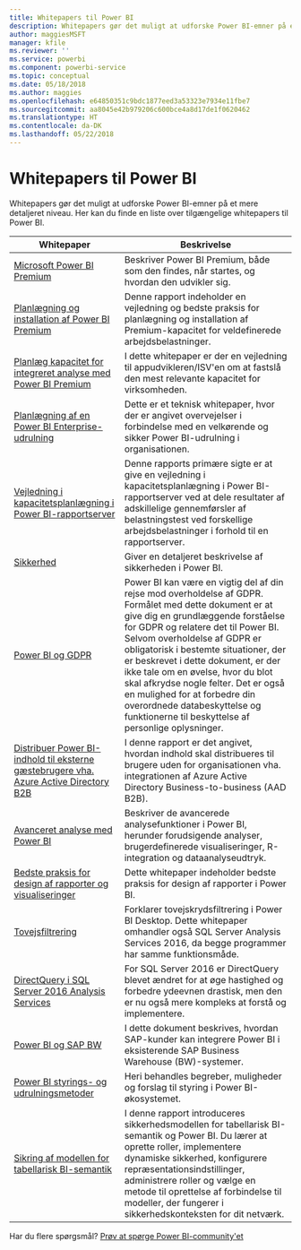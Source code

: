 ```yaml
---
title: Whitepapers til Power BI
description: Whitepapers gør det muligt at udforske Power BI-emner på et mere detaljeret niveau.
author: maggiesMSFT
manager: kfile
ms.reviewer: ''
ms.service: powerbi
ms.component: powerbi-service
ms.topic: conceptual
ms.date: 05/18/2018
ms.author: maggies
ms.openlocfilehash: e64850351c9bdc1877eed3a53323e7934e11fbe7
ms.sourcegitcommit: aa8045e42b979206c600bce4a8d17de1f0620462
ms.translationtype: HT
ms.contentlocale: da-DK
ms.lasthandoff: 05/22/2018
---
```

# <a name="whitepapers-for-power-bi"></a>Whitepapers til Power BI

Whitepapers gør det muligt at udforske Power BI-emner på et mere detaljeret niveau. Her kan du finde en liste over tilgængelige whitepapers til Power BI.

| Whitepaper | Beskrivelse |
| --- | --- |
| [Microsoft Power BI Premium](https://aka.ms/pbipremiumwhitepaper) |Beskriver Power BI Premium, både som den findes, når startes, og hvordan den udvikler sig. |
| [Planlægning og installation af Power BI Premium](https://aka.ms/Premium-Capacity-Planning-Deployment)| Denne rapport indeholder en vejledning og bedste praksis for planlægning og installation af Premium-kapacitet for veldefinerede arbejdsbelastninger.|
| [Planlæg kapacitet for integreret analyse med Power BI Premium](https://aka.ms/pbiewhitepaper) |I dette whitepaper er der en vejledning til appudvikleren/ISV'en om at fastslå den mest relevante kapacitet for virksomheden. |
| [Planlægning af en Power BI Enterprise-udrulning](https://aka.ms/pbienterprisedeploy) |Dette er et teknisk whitepaper, hvor der er angivet overvejelser i forbindelse med en velkørende og sikker Power BI-udrulning i organisationen. |
| [Vejledning i kapacitetsplanlægning i Power BI-rapportserver](report-server/capacity-planning.md) |Denne rapports primære sigte er at give en vejledning i kapacitetsplanlægning i Power BI-rapportserver ved at dele resultater af adskillelige gennemførsler af belastningstest ved forskellige arbejdsbelastninger i forhold til en rapportserver. |
| [Sikkerhed](service-admin-power-bi-security.md) |Giver en detaljeret beskrivelse af sikkerheden i Power BI. |
| [Power BI og GDPR](https://aka.ms/power-bi-gdpr-whitepaper)| Power BI kan være en vigtig del af din rejse mod overholdelse af GDPR. Formålet med dette dokument er at give dig en grundlæggende forståelse for GDPR og relatere det til Power BI. Selvom overholdelse af GDPR er obligatorisk i bestemte situationer, der er beskrevet i dette dokument, er der ikke tale om en øvelse, hvor du blot skal afkrydse nogle felter. Det er også en mulighed for at forbedre din overordnede databeskyttelse og funktionerne til beskyttelse af personlige oplysninger.|
| [Distribuer Power BI-indhold til eksterne gæstebrugere vha. Azure Active Directory B2B](https://aka.ms/powerbi-b2b-whitepaper)|I denne rapport er det angivet, hvordan indhold skal distribueres til brugere uden for organisationen vha. integrationen af Azure Active Directory Business-to-business (AAD B2B).|
| [Avanceret analyse med Power BI](https://info.microsoft.com/advanced-analytics-with-power-bi.html?Is=Website) |Beskriver de avancerede analysefunktioner i Power BI, herunder forudsigende analyser, brugerdefinerede visualiseringer, R-integration og dataanalyseudtryk. |
| [Bedste praksis for design af rapporter og visualiseringer](power-bi-visualization-best-practices.md) |Dette whitepaper indeholder bedste praksis for design af rapporter i Power BI. |
| [Tovejsfiltrering](desktop-bidirectional-filtering.md) |Forklarer tovejskrydsfiltrering i Power BI Desktop. Dette whitepaper omhandler også SQL Server Analysis Services 2016, da begge programmer har samme funktionsmåde. |
| [DirectQuery i SQL Server 2016 Analysis Services](https://blogs.msdn.microsoft.com/analysisservices/2017/04/06/directquery-in-sql-server-2016-analysis-services-whitepaper/) |For SQL Server 2016 er DirectQuery blevet ændret for at øge hastighed og forbedre ydeevnen drastisk, men den er nu også mere kompleks at forstå og implementere. |
| [Power BI og SAP BW](https://aka.ms/powerbiandsapbw)| I dette dokument beskrives, hvordan SAP-kunder kan integrere Power BI i eksisterende SAP Business Warehouse (BW)-systemer.|
| [Power BI styrings- og udrulningsmetoder](http://go.microsoft.com/fwlink/?LinkId=785915&clcid=0x409) | Heri behandles begreber, muligheder og forslag til styring i Power BI-økosystemet. |
| [Sikring af modellen for tabellarisk BI-semantik](http://download.microsoft.com/download/D/2/0/D20E1C5F-72EA-4505-9F26-FEF9550EFD44/Securing%20the%20Tabular%20BI%20Semantic%20Model.docx) |I denne rapport introduceres sikkerhedsmodellen for tabellarisk BI-semantik og Power BI. Du lærer at oprette roller, implementere dynamiske sikkerhed, konfigurere repræsentationsindstillinger, administrere roller og vælge en metode til oprettelse af forbindelse til modeller, der fungerer i sikkerhedskonteksten for dit netværk. |

Har du flere spørgsmål? [Prøv at spørge Power BI-community'et](http://community.powerbi.com/)
